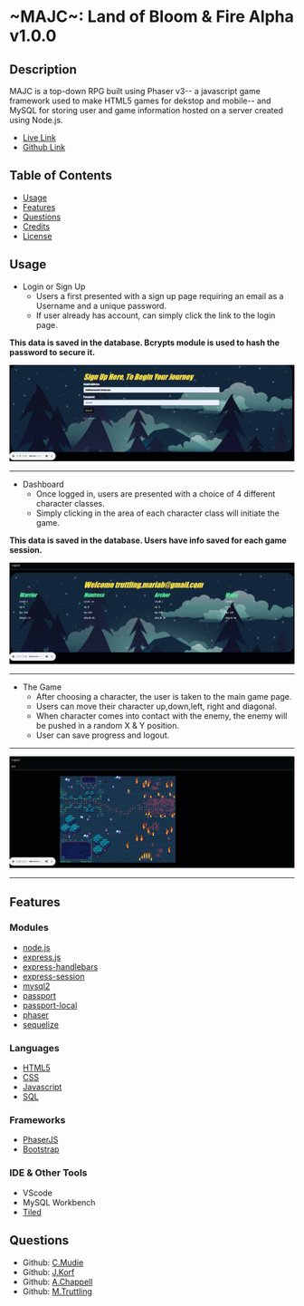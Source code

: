 # ~MAJC~: Land of Bloom & Fire Alpha v1.0.0



## Description
MAJC is a top-down RPG built using Phaser v3-- a javascript game framework used to make HTML5 games for dekstop and mobile-- and MySQL for storing user and game information hosted on a server created using Node.js. 
-  [Live Link](https://who-knows10120.herokuapp.com/)
-  [Github Link](https://github.com/ColinMudie/GroupProject2)

## Table of Contents

* [Usage](#usage)
* [Features](#features)
* [Questions](#questions)
* [Credits](#credits)
* [License](#license)


## Usage
- Login or Sign Up
    -  Users a first presented with a sign up page requiring an email as a Username and a unique password.
    -  If user already has account, can simply click the link to the login page.

**This data is saved in the database. Bcrypts module is used to hash the password to secure it.** 

![login](public\assets\screenshoots\screen1.PNG)

---
    
- Dashboard
    - Once logged in, users are presented with a choice of 4 different character classes.   
    - Simply clicking in the area of each character class will initiate the game.

**This data is saved in the database. Users have info saved for each game session.**

![dashboard](/public\assets\screenshoots\screen3.PNG)

---
- The Game
    - After choosing a character, the user is taken to the main game page.
    - Users can move their character up,down,left, right and diagonal. 
    - When character comes into contact with the enemy, the enemy will be pushed in a random X & Y position.
    - User can save progress and logout. 
---
![game](public\assets\screenshoots\screen4.PNG)


---




## Features

### Modules
- [node.js](https://nodejs.org/en/)
- [express.js](https://expressjs.com/)
- [express-handlebars](https://handlebarsjs.com/guide/)
- [express-session](https://www.npmjs.com/package/express-session)
- [mysql2](https://www.npmjs.com/package/mysql2)
- [passport](https://www.npmjs.com/package/passport)
- [passport-local](https://www.npmjs.com/package/passport-local)
- [phaser](https://www.npmjs.com/package/phaser)
- [sequelize](https://sequelize.org/)
### Languages 
- [HTML5](https://developer.mozilla.org/en-US/docs/Web/Guide/HTML/HTML5)
- [CSS](https://developer.mozilla.org/en-US/docs/Web/CSS)
- [Javascript](https://developer.mozilla.org/en-US/docs/Web/JavaScript)
- [SQL](https://www.mysql.com/)
### Frameworks
- [PhaserJS](https://phaser.io/)
- [Bootstrap](https://getbootstrap.com/)
### IDE & Other Tools
-  VScode
-  MySQL Workbench
-  [Tiled](https://www.mapeditor.org/)

## Questions
* Github: [C.Mudie](https://github.com/ColinMudie/)  
* Github: [J.Korf](https://github.com/joshkorf08)
* Github: [A.Chappell](https://github.com/chappand)
* Github: [M.Truttling](https://github.com/DespairGirl)
